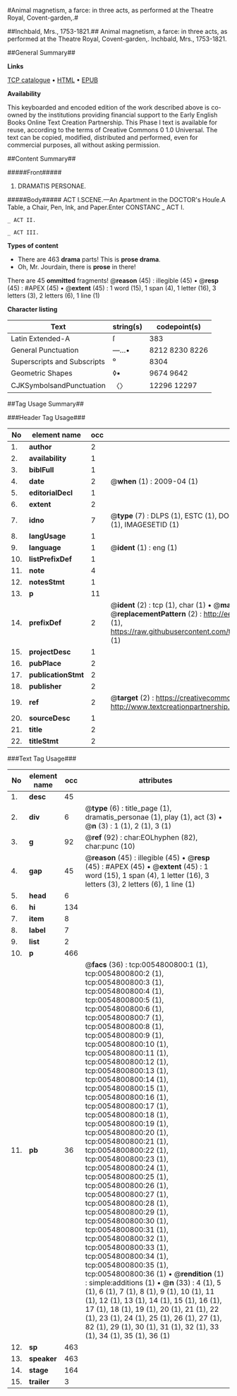 #Animal magnetism, a farce: in three acts, as performed at the Theatre Royal, Covent-garden,.#

##Inchbald, Mrs., 1753-1821.##
Animal magnetism, a farce: in three acts, as performed at the Theatre Royal, Covent-garden,.
Inchbald, Mrs., 1753-1821.

##General Summary##

**Links**

[TCP catalogue](http://www.ota.ox.ac.uk/tcp/)  • 
[HTML](http://tei.it.ox.ac.uk/tcp/Texts-HTML/free/004/004834158.html)  • 
[EPUB](http://tei.it.ox.ac.uk/tcp/Texts-EPUB/free/004/004834158.epub)

**Availability**

This keyboarded and encoded edition of the
	       work described above is co-owned by the institutions
	       providing financial support to the Early English Books
	       Online Text Creation Partnership. This Phase I text is
	       available for reuse, according to the terms of Creative
	       Commons 0 1.0 Universal. The text can be copied,
	       modified, distributed and performed, even for
	       commercial purposes, all without asking permission.


##Content Summary##

#####Front#####

1. DRAMATIS PERSONAE.

#####Body#####
ACT I.SCENE.—An Apartment in the DOCTOR's Houſe.A Table, a Chair, Pen, Ink, and Paper.Enter CONSTANC
    _ ACT I.

    _ ACT II.

    _ ACT III.

**Types of content**

  * There are 463 **drama** parts! This is **prose drama**.
  * Oh, Mr. Jourdain, there is **prose** in there!

There are 45 **ommitted** fragments! 
 @__reason__ (45) : illegible (45)  •  @__resp__ (45) : #APEX (45)  •  @__extent__ (45) : 1 word (15), 1 span (4), 1 letter (16), 3 letters (3), 2 letters (6), 1 line (1)

**Character listing**


|Text|string(s)|codepoint(s)|
|---|---|---|
|Latin Extended-A|ſ|383|
|General Punctuation|—…•|8212 8230 8226|
|Superscripts             and Subscripts|⁰|8304|
|Geometric Shapes|◊▪|9674 9642|
|CJKSymbolsandPunctuation|〈〉|12296 12297|

##Tag Usage Summary##

###Header Tag Usage###

|No|element name|occ|attributes|
|---|---|---|---|
|1.|__author__|2||
|2.|__availability__|1||
|3.|__biblFull__|1||
|4.|__date__|2| @__when__ (1) : 2009-04 (1)|
|5.|__editorialDecl__|1||
|6.|__extent__|2||
|7.|__idno__|7| @__type__ (7) : DLPS (1), ESTC (1), DOCNO (1), TCP (1), GALEDOCNO (1), CONTENTSET (1), IMAGESETID (1)|
|8.|__langUsage__|1||
|9.|__language__|1| @__ident__ (1) : eng (1)|
|10.|__listPrefixDef__|1||
|11.|__note__|4||
|12.|__notesStmt__|1||
|13.|__p__|11||
|14.|__prefixDef__|2| @__ident__ (2) : tcp (1), char (1)  •  @__matchPattern__ (2) : ([0-9\-]+):([0-9IVX]+) (1), (.+) (1)  •  @__replacementPattern__ (2) : http://eebo.chadwyck.com/downloadtiff?vid=$1&page=$2 (1), https://raw.githubusercontent.com/textcreationpartnership/Texts/master/tcpchars.xml#$1 (1)|
|15.|__projectDesc__|1||
|16.|__pubPlace__|2||
|17.|__publicationStmt__|2||
|18.|__publisher__|2||
|19.|__ref__|2| @__target__ (2) : https://creativecommons.org/publicdomain/zero/1.0/ (1), http://www.textcreationpartnership.org/docs/. (1)|
|20.|__sourceDesc__|1||
|21.|__title__|2||
|22.|__titleStmt__|2||


###Text Tag Usage###

|No|element name|occ|attributes|
|---|---|---|---|
|1.|__desc__|45||
|2.|__div__|6| @__type__ (6) : title_page (1), dramatis_personae (1), play (1), act (3)  •  @__n__ (3) : 1 (1), 2 (1), 3 (1)|
|3.|__g__|92| @__ref__ (92) : char:EOLhyphen (82), char:punc (10)|
|4.|__gap__|45| @__reason__ (45) : illegible (45)  •  @__resp__ (45) : #APEX (45)  •  @__extent__ (45) : 1 word (15), 1 span (4), 1 letter (16), 3 letters (3), 2 letters (6), 1 line (1)|
|5.|__head__|6||
|6.|__hi__|134||
|7.|__item__|8||
|8.|__label__|7||
|9.|__list__|2||
|10.|__p__|466||
|11.|__pb__|36| @__facs__ (36) : tcp:0054800800:1 (1), tcp:0054800800:2 (1), tcp:0054800800:3 (1), tcp:0054800800:4 (1), tcp:0054800800:5 (1), tcp:0054800800:6 (1), tcp:0054800800:7 (1), tcp:0054800800:8 (1), tcp:0054800800:9 (1), tcp:0054800800:10 (1), tcp:0054800800:11 (1), tcp:0054800800:12 (1), tcp:0054800800:13 (1), tcp:0054800800:14 (1), tcp:0054800800:15 (1), tcp:0054800800:16 (1), tcp:0054800800:17 (1), tcp:0054800800:18 (1), tcp:0054800800:19 (1), tcp:0054800800:20 (1), tcp:0054800800:21 (1), tcp:0054800800:22 (1), tcp:0054800800:23 (1), tcp:0054800800:24 (1), tcp:0054800800:25 (1), tcp:0054800800:26 (1), tcp:0054800800:27 (1), tcp:0054800800:28 (1), tcp:0054800800:29 (1), tcp:0054800800:30 (1), tcp:0054800800:31 (1), tcp:0054800800:32 (1), tcp:0054800800:33 (1), tcp:0054800800:34 (1), tcp:0054800800:35 (1), tcp:0054800800:36 (1)  •  @__rendition__ (1) : simple:additions (1)  •  @__n__ (33) : 4 (1), 5 (1), 6 (1), 7 (1), 8 (1), 9 (1), 10 (1), 11 (1), 12 (1), 13 (1), 14 (1), 15 (1), 16 (1), 17 (1), 18 (1), 19 (1), 20 (1), 21 (1), 22 (1), 23 (1), 24 (1), 25 (1), 26 (1), 27 (1), 82 (1), 29 (1), 30 (1), 31 (1), 32 (1), 33 (1), 34 (1), 35 (1), 36 (1)|
|12.|__sp__|463||
|13.|__speaker__|463||
|14.|__stage__|164||
|15.|__trailer__|3||
